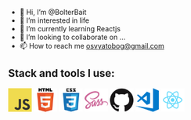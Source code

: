 - 👋 Hi, I’m @BolterBait
- 👀 I’m interested in life
- 🌱 I’m currently learning Reactjs
- 💞️ I’m looking to collaborate on ...
- 📫 How to reach me osvyatobog@gmail.com

<h2>Stack and tools I use:</h2>
<a href=""><img src="./images/alternative_icons/javascript.png" alt="logo" width="48px"/></a>
<a href=""><img src="./images/alternative_icons/html.png" alt="logo" width="48px"/></a>
<a href=""><img src="./images/alternative_icons/css.png" alt="logo" width="48px"/></a>
<a href=""><img src="./images/alternative_icons/sass.png" alt="logo" width="48px"/></a>
<a href=""><img src="./images/alternative_icons/github.png" alt="logo" width="48px"/></a>
<a href=""><img src="./images/alternative_icons/visual-studio-code.png" alt="logo" width="48px"/></a>
<a href=""><img src="./images/alternative_icons/react.png" alt="logo" width="48px"/></a>
<!---
BolterBait/BolterBait is a ✨ special ✨ repository because its `README.md` (this file) appears on your GitHub profile.
You can click the Preview link to take a look at your changes.
--->
